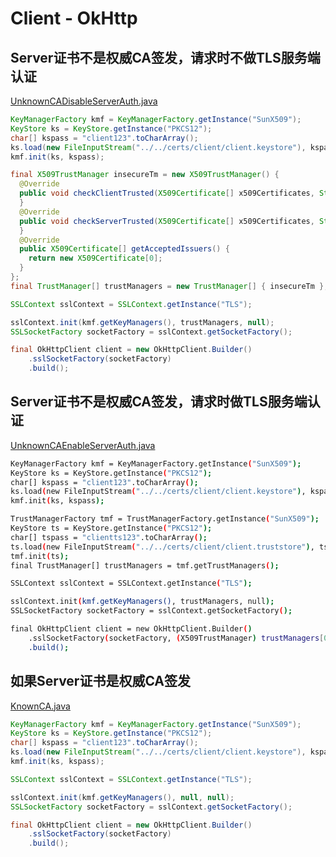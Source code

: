 # Client - OkHttp

## Server证书不是权威CA签发，请求时不做TLS服务端认证

[UnknownCADisableServerAuth.java](src/main/java/me/chanjar/client/okhttp/UnknownCADisableServerAuth.java)

```java
KeyManagerFactory kmf = KeyManagerFactory.getInstance("SunX509");
KeyStore ks = KeyStore.getInstance("PKCS12");
char[] kspass = "client123".toCharArray();
ks.load(new FileInputStream("../../certs/client/client.keystore"), kspass);
kmf.init(ks, kspass);

final X509TrustManager insecureTm = new X509TrustManager() {
  @Override
  public void checkClientTrusted(X509Certificate[] x509Certificates, String s) {
  }
  @Override
  public void checkServerTrusted(X509Certificate[] x509Certificates, String s) {
  }
  @Override
  public X509Certificate[] getAcceptedIssuers() {
    return new X509Certificate[0];
  }
};
final TrustManager[] trustManagers = new TrustManager[] { insecureTm };

SSLContext sslContext = SSLContext.getInstance("TLS");

sslContext.init(kmf.getKeyManagers(), trustManagers, null);
SSLSocketFactory socketFactory = sslContext.getSocketFactory();

final OkHttpClient client = new OkHttpClient.Builder()
    .sslSocketFactory(socketFactory)
    .build();

```

## Server证书不是权威CA签发，请求时做TLS服务端认证

[UnknownCAEnableServerAuth.java](src/main/java/me/chanjar/client/okhttp/UnknownCAEnableServerAuth.java)

```bash
KeyManagerFactory kmf = KeyManagerFactory.getInstance("SunX509");
KeyStore ks = KeyStore.getInstance("PKCS12");
char[] kspass = "client123".toCharArray();
ks.load(new FileInputStream("../../certs/client/client.keystore"), kspass);
kmf.init(ks, kspass);

TrustManagerFactory tmf = TrustManagerFactory.getInstance("SunX509");
KeyStore ts = KeyStore.getInstance("PKCS12");
char[] tspass = "clientts123".toCharArray();
ts.load(new FileInputStream("../../certs/client/client.truststore"), tspass);
tmf.init(ts);
final TrustManager[] trustManagers = tmf.getTrustManagers();

SSLContext sslContext = SSLContext.getInstance("TLS");

sslContext.init(kmf.getKeyManagers(), trustManagers, null);
SSLSocketFactory socketFactory = sslContext.getSocketFactory();

final OkHttpClient client = new OkHttpClient.Builder()
    .sslSocketFactory(socketFactory, (X509TrustManager) trustManagers[0])
    .build();
```

## 如果Server证书是权威CA签发

[KnownCA.java](src/main/java/me/chanjar/client/okhttp/KnownCA.java)

```java
KeyManagerFactory kmf = KeyManagerFactory.getInstance("SunX509");
KeyStore ks = KeyStore.getInstance("PKCS12");
char[] kspass = "client123".toCharArray();
ks.load(new FileInputStream("../../certs/client/client.keystore"), kspass);
kmf.init(ks, kspass);

SSLContext sslContext = SSLContext.getInstance("TLS");

sslContext.init(kmf.getKeyManagers(), null, null);
SSLSocketFactory socketFactory = sslContext.getSocketFactory();

final OkHttpClient client = new OkHttpClient.Builder()
    .sslSocketFactory(socketFactory)
    .build();
```





